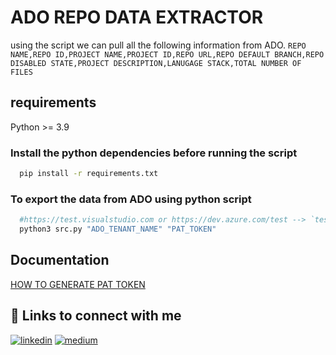 
# ADO REPO DATA EXTRACTOR

using the script we can pull all the following information from ADO.
`
REPO NAME,REPO ID,PROJECT NAME,PROJECT ID,REPO URL,REPO DEFAULT BRANCH,REPO DISABLED STATE,PROJECT DESCRIPTION,LANUGAGE STACK,TOTAL NUMBER OF FILES
`



## requirements

Python >= 3.9

### Install the python dependencies before running the script 
```bash
  pip install -r requirements.txt
```
### To export the data from ADO using python script
```bash
  #https://test.visualstudio.com or https://dev.azure.com/test --> `test` will be the ADO tenant name
  python3 src.py "ADO_TENANT_NAME" "PAT_TOKEN"
```
## Documentation

[HOW TO GENERATE PAT TOKEN](https://learn.microsoft.com/en-us/azure/devops/organizations/accounts/use-personal-access-tokens-to-authenticate?view=azure-devops&tabs=Windows)
## 🔗 Links to connect with me
[![linkedin](https://img.shields.io/badge/linkedin-0A66C2?style=for-the-badge&logo=linkedin&logoColor=white)](https://in.linkedin.com/in/jayaramyalla)
[![medium](https://img.shields.io/badge/Medium-12100E?style=for-the-badge&logo=medium&logoColor=white)](https://jayaramyalla.medium.com/)
